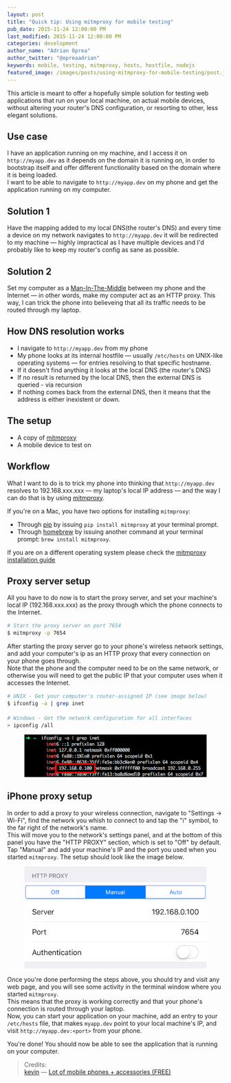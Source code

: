 ```yaml
---
layout: post
title: "Quick tip: Using mitmproxy for mobile testing"
pub_date: 2015-11-24 12:00:00 PM
last_modified: 2015-11-24 12:00:00 PM
categories: development
author_name: "Adrian Oprea"
author_twitter: "@opreaadrian"
keywords: mobile, testing, mitmproxy, hosts, hostfile, nodejs
featured_image: /images/posts/using-mitmproxy-for-mobile-testing/post.jpg
---
```


This article is meant to offer a hopefully simple solution for testing web applications that run on 
your local machine, on actual mobile devices, without altering your router's DNS configuration, 
or resorting to other, less elegant solutions.

## Use case

I have an application running on my machine, and I access it on `http://myapp.dev` as it depends on
the domain it is running on, in order to bootstrap itself and offer different functionality based
on the domain where it is being loaded.  
I want to be able to navigate to `http://myapp.dev` on my phone and get the application running on 
my computer.

## Solution 1
Have the mapping added to my local DNS(the router's DNS) and every time a device on my network
navigates to `http://myapp.dev` it will be redirected to my machine &mdash; highly impractical as
I have multiple devices and I'd probably like to keep my router's config as sane as possible.

## Solution 2

Set my computer as a 
<a href="https://en.wikipedia.org/wiki/Man-in-the-middle_attack" 
	title="Wikipedia link to Man-In-The-Middle attack definition" 
	target="_blank">Man-In-The-Middle</a>
between my phone and the Internet &mdash; in other words, make my computer act as an HTTP proxy. 
This way, I can trick the phone into believeing that all its traffic needs to be routed through my laptop.

## How DNS resolution works

* I navigate to `http://myapp.dev` from my phone
* My phone looks at its internal hostfile &mdash; usually `/etc/hosts` on UNIX-like operating 
systems &mdash; for entries resolving to that specific hostname.
* If it doesn't find anything it looks at the local DNS (the router's DNS) 
* If no result is returned by the local DNS, then the external DNS is queried - via recursion
* If nothing comes back from the external DNS, then it means that the address is either inexistent
  or down.

## The setup

* A copy of <a href="https://mitmproxy.org/" title="Link to mitmproxy official website"
  target="_blank">mitmproxy</a>
* A mobile device to test on

## Workflow


What I want to do is to trick my phone into thinking that `http://myapp.dev` resolves to 
192.168.xxx.xxx &mdash; my laptop's local IP address &mdash; and the way I can do that is by using 
<a href="https://mitmproxy.org/" title="Link to mitmproxy official website" target="_blank">mitmproxy</a>.

If you're on a Mac, you have two options for installing `mitmproxy`: 

* Through <a href="https://pip.pypa.io/en/stable/" title="Link to Python package manager, pip"
  target="_blank">pip</a> by issuing `pip install mitmproxy` at your 
terminal prompt.
* Through <a href="http://brew.sh/" title="Link to Homebrew - Mac OS X package manager" target="_blank">homebrew</a> 
by issuing another command at your terminal prompt: `brew install mitmproxy`.   

If you are on a different operating system please check the 
<a href="http://docs.mitmproxy.org/en/stable/install.html" title="Mitmproxy official installation docs" target="_blank">mitmproxy installation guide</a>  

## Proxy server setup
All you have to do now is to start the proxy server, and set your machine's local IP
(192.168.xxx.xxx) as the proxy through which the phone connects to the Internet.  

```bash
# Start the proxy server on port 7654
$ mitmproxy -p 7654
```
After starting the proxy server go to your phone's wireless network settings, and add your 
computer's ip as an HTTP proxy that every connection on your phone goes through.  
Note that the phone and the computer need to be on the same network, or otherwise you will need to
get the public IP that your computer uses when it accesses the Internet.

```bash
# UNIX - Get your computer's router-assigned IP (see image below)
$ ifconfig -a | grep inet

# Windows - Get the network configuration for all interfaces
> ipconfig /all
```

<figure>
<img src="/images/posts/using-mitmproxy-for-mobile-testing/ifconfig.png" alt="Image of the output of the ifconfig
command on UNIX like systems.">
<!--- <figcaption>Using ifconfig to get your IP address</figcaption> --->
</figure>

## iPhone proxy setup

In order to add a proxy to your wireless connection, navigate to "Settings -> Wi-Fi", find the 
network you whish to connect to and tap the "i" symbol, to the far  right of the network's name.  
This will move you to the network's settings panel, and at the bottom of this panel you have the 
"HTTP PROXY" section, which is set to "Off" by default.  
Tap "Manual" and add your machine's IP and the port you used when you started `mitmproxy`. The
setup should look like the image below.

<figure>
<img src="/images/posts/using-mitmproxy-for-mobile-testing/iphone-proxy.png" alt="Image of HTTP PROXY settings on the iPhone">
</figure>

Once you're done performing the steps above, you should try and visit any web page, and you will
see some activity in the terminal window where you started `mitmproxy`.  
This means that the proxy is working correctly and that your phone's connection is routed through 
your laptop.  
Now, you can start your application on your machine, add an entry to your `/etc/hosts` file, that
makes `myapp.dev` point to your local machine's IP, and visit `http://myapp.dev:<port>` from your
phone.  

You're done! You should now be able to see the application that is running on your computer.

> Credits:   
> [kevin](https://www.flickr.com/photos/believekevin/) &mdash; [Lot of mobile phones + accessories (FREE)](https://flic.kr/p/8mGycA)  
